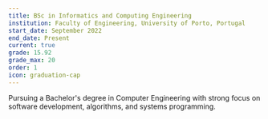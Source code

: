 ```yaml
---
title: BSc in Informatics and Computing Engineering
institution: Faculty of Engineering, University of Porto, Portugal
start_date: September 2022
end_date: Present
current: true
grade: 15.92
grade_max: 20
order: 1
icon: graduation-cap
---
```

Pursuing a Bachelor's degree in Computer Engineering with strong focus on software development, algorithms, and systems programming.
